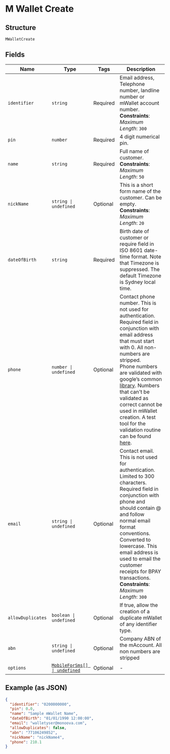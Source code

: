 
# M Wallet Create

## Structure

`MWalletCreate`

## Fields

| Name | Type | Tags | Description |
|  --- | --- | --- | --- |
| `identifier` | `string` | Required | Email address, Telephone number, landline number or mWallet account number.<br>**Constraints**: *Maximum Length*: `300` |
| `pin` | `number` | Required | 4 digit numerical pin. |
| `name` | `string` | Required | Full name of customer.<br>**Constraints**: *Maximum Length*: `50` |
| `nickName` | `string \| undefined` | Optional | This is a short form name of the customer. Can be empty.<br>**Constraints**: *Maximum Length*: `20` |
| `dateOfBirth` | `string` | Required | Birth date of customer or require field in ISO 8601 date-time format. Note that Timezone is suppressed. The default Timezone is Sydney local time. |
| `phone` | `number \| undefined` | Optional | Contact phone number. This is not used for authentication. Required field in conjunction with email address that must start with 0. All non-numbers are stripped. <br/>Phone numbers are validated with google’s common <a href="https://github.com/google/libphonenumber" target='_blank' rel="noopener noreferrer">library</a>. Numbers that can't be validated as correct cannot be used in mWallet creation. A test tool for the validation routine can be found <a target='_blank' href="https://libphonenumber.appspot.com/" rel="noopener noreferrer">here</a>. |
| `email` | `string \| undefined` | Optional | Contact email. This is not used for authentication. Limited to 300 characters. Required field in conjunction with phone and should contain @ and follow normal email format conventions. Converted to lowercase. This email address is used to email the customer receipts for BPAY transactions.<br>**Constraints**: *Maximum Length*: `300` |
| `allowDuplicates` | `boolean \| undefined` | Optional | If true, allow the creation of a duplicate mWallet of any identifier type. |
| `abn` | `string \| undefined` | Optional | Company ABN of the mAccount. All non numbers are stripped |
| `options` | [`MobileForSms[] \| undefined`](../../doc/models/mobile-for-sms.md) | Optional | - |

## Example (as JSON)

```json
{
  "identifier": "0200000000",
  "pin": 0.0,
  "name": "Sample mWallet Name",
  "dateOfBirth": "01/01/1990 12:00:00",
  "email": "walletyser@monoova.com",
  "allowDuplicates": false,
  "abn": "77106249852",
  "nickName": "nickName4",
  "phone": 210.1
}
```

